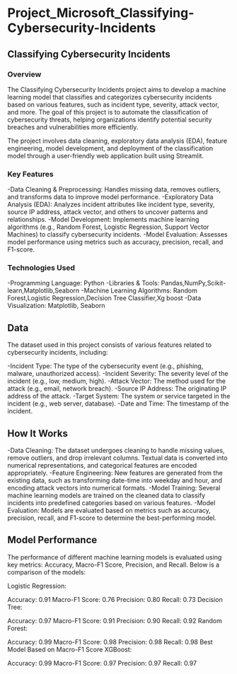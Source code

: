 # Project_Microsoft_Classifying-Cybersecurity-Incidents
## Classifying Cybersecurity Incidents
### Overview
The Classifying Cybersecurity Incidents project aims to develop a machine learning model that classifies and categorizes cybersecurity incidents based on various features, such as incident type, severity, attack vector, and more. The goal of this project is to automate the classification of cybersecurity threats, helping organizations identify potential security breaches and vulnerabilities more efficiently.

The project involves data cleaning, exploratory data analysis (EDA), feature engineering, model development, and deployment of the classification model through a user-friendly web application built using Streamlit.
### Key Features
-Data Cleaning & Preprocessing: Handles missing data, removes outliers, and transforms data to improve model performance.
-Exploratory Data Analysis (EDA): Analyzes incident attributes like incident type, severity, source IP address, attack vector, and others to uncover patterns and relationships.
-Model Development: Implements machine learning algorithms (e.g., Random Forest, Logistic Regression, Support Vector Machines) to classify cybersecurity incidents.
-Model Evaluation: Assesses model performance using metrics such as accuracy, precision, recall, and F1-score.
### Technologies Used
-Programming Language: Python
-Libraries & Tools: Pandas,NumPy,Scikit-learn,Matplotlib,Seaborn
-Machine Learning Algorithms: Random Forest,Logistic Regression,Decision Tree Classifier,Xg boost
-Data Visualization: Matplotlib, Seaborn
## Data
The dataset used in this project consists of various features related to cybersecurity incidents, including:

-Incident Type: The type of the cybersecurity event (e.g., phishing, malware, unauthorized access).
-Incident Severity: The severity level of the incident (e.g., low, medium, high).
-Attack Vector: The method used for the attack (e.g., email, network breach).
-Source IP Address: The originating IP address of the attack.
-Target System: The system or service targeted in the incident (e.g., web server, database).
-Date and Time: The timestamp of the incident.
## How It Works
-Data Cleaning: The dataset undergoes cleaning to handle missing values, remove outliers, and drop irrelevant columns. Textual data is converted into numerical representations, and categorical features are encoded appropriately.
-Feature Engineering: New features are generated from the existing data, such as transforming date-time into weekday and hour, and encoding attack vectors into numerical formats.
-Model Training: Several machine learning models are trained on the cleaned data to classify incidents into predefined categories based on various features.
-Model Evaluation: Models are evaluated based on metrics such as accuracy, precision, recall, and F1-score to determine the best-performing model.
## Model Performance
The performance of different machine learning models is evaluated using key metrics: Accuracy, Macro-F1 Score, Precision, and Recall. Below is a comparison of the models:

Logistic Regression:

Accuracy: 0.91
Macro-F1 Score: 0.76
Precision: 0.80
Recall: 0.73
Decision Tree:

Accuracy: 0.97
Macro-F1 Score: 0.91
Precision: 0.90
Recall: 0.92
Random Forest:

Accuracy: 0.99
Macro-F1 Score: 0.98
Precision: 0.98
Recall: 0.98
Best Model Based on Macro-F1 Score
XGBoost:

Accuracy: 0.99
Macro-F1 Score: 0.97
Precision: 0.97
Recall: 0.97
